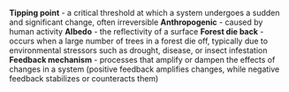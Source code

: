 **Tipping point** - a critical threshold at which a system undergoes a sudden and significant change, often irreversible
**Anthropogenic** - caused by human activity
**Albedo** - the reflectivity of a surface
**Forest die back** - occurs when a large number of trees in a forest die off, typically due to environmental stressors such as drought, disease, or insect infestation
**Feedback mechanism** - processes that amplify or dampen the effects of changes in a system (positive feedback amplifies changes, while negative feedback stabilizes or counteracts them)